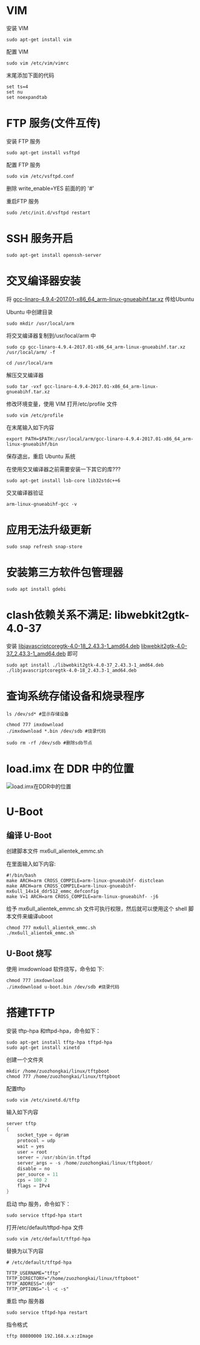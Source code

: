 # VIM

安装 VIM

```shell
sudo apt-get install vim
```

配置 VIM

```shell
sudo vim /etc/vim/vimrc
```

末尾添加下面的代码
```shell
set ts=4
set nu
set noexpandtab
```





# FTP 服务(文件互传)

安装 FTP 服务

```shell
sudo apt-get install vsftpd
```

配置 FTP 服务

```shell
sudo vim /etc/vsftpd.conf
```

删除 write_enable=YES 前面的的 '#'

重启FTP 服务

```shell
sudo /etc/init.d/vsftpd restart  
```





# SSH 服务开启  

```shell
sudo apt-get install openssh-server
```





# 交叉编译器安装

将 [gcc-linaro-4.9.4-2017.01-x86_64_arm-linux-gnueabihf.tar.xz](主文件夹\linux\tool\gcc-linaro-4.9.4-2017.01-x86_64_arm-linux-gnueabihf.tar.xz) 传给Ubuntu

Ubuntu 中创建目录

```shell
sudo mkdir /usr/local/arm
```



将交叉编译器复制到/usr/local/arm 中

```shell
sudo cp gcc-linaro-4.9.4-2017.01-x86_64_arm-linux-gnueabihf.tar.xz /usr/local/arm/ -f  
```

```shell
cd /usr/local/arm
```



解压交叉编译器

```shell
sudo tar -vxf gcc-linaro-4.9.4-2017.01-x86_64_arm-linux-gnueabihf.tar.xz
```



修改环境变量，使用 VIM 打开/etc/profile 文件

```shell
sudo vim /etc/profile
```



在末尾输入如下内容

```shell
export PATH=$PATH:/usr/local/arm/gcc-linaro-4.9.4-2017.01-x86_64_arm-linux-gnueabihf/bin
```



保存退出，重启 Ubuntu 系统



在使用交叉编译器之前需要安装一下其它的库???

```shell
sudo apt-get install lsb-core lib32stdc++6
```



交叉编译器验证

```shell
arm-linux-gnueabihf-gcc -v
```



# 应用无法升级更新

```shell
sudo snap refresh snap-store
```



# 安装第三方软件包管理器

 ```shell
 sudo apt install gdebi
 ```



# clash依赖关系不满足: libwebkit2gtk-4.0-37

 安装 [libjavascriptcoregtk-4.0-18_2.43.3-1_amd64.deb](其他重要文件\libjavascriptcoregtk-4.0-18_2.43.3-1_amd64.deb)  [libwebkit2gtk-4.0-37_2.43.3-1_amd64.deb](其他重要文件\libwebkit2gtk-4.0-37_2.43.3-1_amd64.deb) 即可

```shell
sudo apt install ./libwebkit2gtk-4.0-37_2.43.3-1_amd64.deb ./libjavascriptcoregtk-4.0-18_2.43.3-1_amd64.deb
```



# 查询系统存储设备和烧录程序

```shell
ls /dev/sd* #显示存储设备

chmod 777 imxdownload
./imxdownload *.bin /dev/sdb #烧录代码

sudo rm -rf /dev/sdb #删除sdb节点
```



# load.imx 在 DDR 中的位置

![load.imx在DDR中的位置](picture/load.imx在DDR中的位置.jpg)

# U-Boot

## 编译 U-Boot

创建脚本文件 mx6ull_alientek_emmc.sh

在里面输入如下内容: 

```shell
#!/bin/bash
make ARCH=arm CROSS_COMPILE=arm-linux-gnueabihf- distclean
make ARCH=arm CROSS_COMPILE=arm-linux-gnueabihf- mx6ull_14x14_ddr512_emmc_defconfig
make V=1 ARCH=arm CROSS_COMPILE=arm-linux-gnueabihf- -j6
```

给予 mx6ull_alientek_emmc.sh 文件可执行权限，然后就可以使用这个 shell 脚本文件来编译uboot

```shell
chmod 777 mx6ull_alientek_emmc.sh
./mx6ull_alientek_emmc.sh
```

## U-Boot 烧写

使用 imxdownload 软件烧写，命令如 下: 

```shell
chmod 777 imxdownload
./imxdownload u-boot.bin /dev/sdb #烧录代码
```

# 搭建TFTP

安装 tftp-hpa 和tftpd-hpa，命令如下：

```shell
sudo apt-get install tftp-hpa tftpd-hpa
sudo apt-get install xinetd
```

创建一个文件夹

```shell
mkdir /home/zuozhongkai/linux/tftpboot
chmod 777 /home/zuozhongkai/linux/tftpboot
```

配置tftp

```shell
sudo vim /etc/xinetd.d/tftp
```

输入如下内容

```c
server tftp
{
	socket_type = dgram
	protocol = udp
	wait = yes
	user = root
	server = /usr/sbin/in.tftpd
	server_args = -s /home/zuozhongkai/linux/tftpboot/
	disable = no
	per_source = 11
	cps = 100 2
	flags = IPv4
}
```

 启动 tftp 服务，命令如下： 

```shell
sudo service tftpd-hpa start
```

打开/etc/default/tftpd-hpa 文件

```shell
sudo vim /etc/default/tftpd-hpa
```

替换为以下内容

```shell
# /etc/default/tftpd-hpa

TFTP_USERNAME="tftp"
TFTP_DIRECTORY="/home/zuozhongkai/linux/tftpboot"
TFTP_ADDRESS=":69" 
TFTP_OPTIONS="-l -c -s"
```

重启 tftp 服务器

```shell
sudo service tftpd-hpa restart
```

指令格式

```shell
tftp 80800000 192.168.x.x:zImage
```









